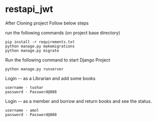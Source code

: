 # restapi_jwt

After Cloning project Follow below steps


run the following commands (on project base directory) 
```
pip install -r requirements.txt
python manage.py makemigrations
python manage.py migrate
```


Run the following command to start Django Project
```
python manage.py runserver
```



Login -- as a Librarian and add some books

```
username - tushar
password - Password@808
```

Login -- as a member and borrow and return books and see the status.  

```
username - amol
password - Password@808
```
